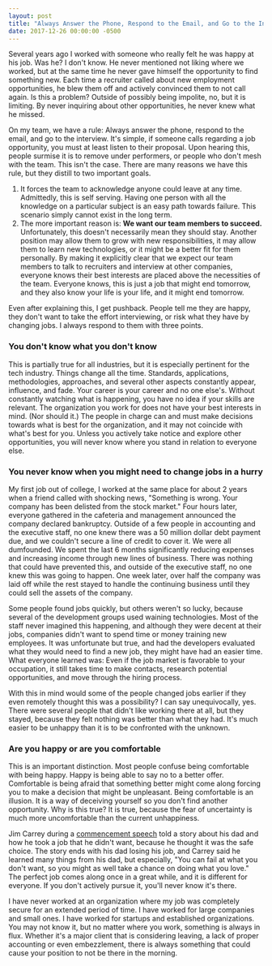 ```yaml
---
layout: post
title: "Always Answer the Phone, Respond to the Email, and Go to the Interview"
date: 2017-12-26 00:00:00 -0500
---
```

Several years ago I worked with someone who really felt he was happy at his job. Was he? I don't know. He never mentioned not liking where we worked, but at the same time he never gave himself the opportunity to find something new. Each time a recruiter called about new employment opportunities, he blew them off and actively convinced them to not call again. Is this a problem? Outside of possibly being impolite, no, but it is limiting. By never inquiring about other opportunities, he never knew what he missed.

On my team, we have a rule: Always answer the phone, respond to the email, and go to the interview. It's simple, if someone calls regarding a job opportunity, you must at least listen to their proposal. Upon hearing this, people surmise it is to remove under performers, or people who don't mesh with the team. This isn't the case. There are many reasons we have this rule, but they distill to two important goals.
<ol>
 <li>It forces the team to acknowledge anyone could leave at any time. Admittedly, this is self serving. Having one person with all the knowledge on a particular subject is an easy path towards failure. This scenario simply cannot exist in the long term.</li>
 <li>The more important reason is: <strong>We want our team members to succeed.</strong> Unfortunately, this doesn't necessarily mean they should stay. Another position may allow them to grow with new responsibilities, it may allow them to learn new technologies, or it might be a better fit for them personally. By making it explicitly clear that we expect our team members to talk to recruiters and interview at other companies, everyone knows their best interests are placed above the necessities of the team. Everyone knows, this is just a job that might end tomorrow, and they also know your life is your life, and it might end tomorrow.</li>
</ol>
Even after explaining this, I get pushback. People tell me they are happy, they don't want to take the effort interviewing, or risk what they have by changing jobs. I always respond to them with three points.

<h3>You don't know what you don't know</h3>
This is partially true for all industries, but it is especially pertinent for the tech industry.  Things change all the time.  Standards, applications, methodologies, approaches, and several other aspects constantly appear, influence, and fade.  Your career is your career and no one else's.  Without constantly watching what is happening, you have no idea if your skills are relevant.  The organization you work for does not have your best interests in mind.  (Nor should it.) The people in charge can and must make decisions towards what is best for the organization, and it may not coincide with what's best for you.  Unless you actively take notice and explore other opportunities, you will never know where you stand in relation to everyone else. 

<h3>You never know when you might need to change jobs in a hurry</h3>
My first job out of college, I worked at the same place for about 2 years when a friend called with shocking news, "Something is wrong. Your company has been delisted from the stock market."  Four hours later, everyone gathered in the cafeteria and management announced the company declared bankruptcy.  Outside of a few people in accounting and the executive staff, no one knew there was a 50 million dollar debt payment due, and we couldn't secure a line of credit to cover it.  We were all dumfounded.  We spent the last 6 months significantly reducing expenses and increasing income through new lines of business.  There was nothing that could have prevented this, and outside of the executive staff, no one knew this was going to happen.  One week later, over half the company was laid off while the rest stayed to handle the continuing business until they could sell the assets of the company.  

Some people found jobs quickly, but others weren't so lucky, because several of the development groups used waining technologies.  Most of the staff never imagined this happening, and although they were decent at their jobs, companies didn't want to spend time or money training new employees.  It was unfortunate but true, and had the developers evaluated what they would need to find a new job, they might have had an easier time.  What everyone learned was: Even if the job market is favorable to your occupation, it still takes time to make contacts, research potential opportunities, and move through the hiring process.

With this in mind would some of the people changed jobs earlier if they even remotely thought this was a possibility?  I can say unequivocally, yes.  There were several people that didn't like working there at all, but they stayed, because they felt nothing was better than what they had.  It's much easier to be unhappy than it is to be confronted with the unknown.
 
<h3>Are you happy or are you comfortable</h3>
This is an important distinction.  Most people confuse being comfortable with being happy.  Happy is being able to say no to a better offer. Comfortable is being afraid that something better might come along forcing you to make a decision that might be unpleasant.  Being comfortable is an illusion.  It is a way of deceiving yourself so you don't find another opportunity.  Why is this true? It is true, because the fear of uncertainty is much more uncomfortable than the current unhappiness.

Jim Carrey during a <a href="https://www.youtube.com/watch?v=V80-gPkpH6M" rel="noopener" target="_blank">commencement speech</a> told a story about his dad and how he took a job that he didn't want, because he thought it was the safe choice.  The story ends with his dad losing his job, and Carrey said he learned many things from his dad, but especially, "You can fail at what you don't want, so you might as well take a chance on doing what you love."  The perfect job comes along once in a great while, and it is different for everyone.  If you don't actively pursue it, you'll never know it's there.

I have never worked at an organization where my job was completely secure for an extended period of time.  I have worked for large companies and small ones.  I have worked for startups and established organizations.  You may not know it, but no matter where you work, something is always in flux.  Whether it's a major client that is considering leaving, a lack of proper accounting or even embezzlement, there is always something that could cause your position to not be there in the morning.